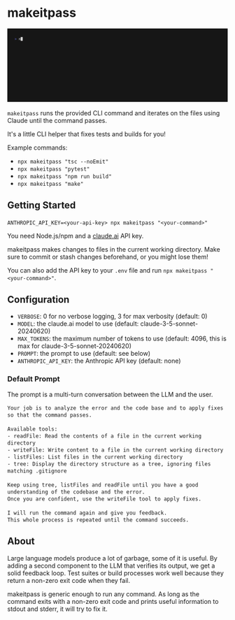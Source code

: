 # makeitpass

![demo](test/demo.gif)

`makeitpass` runs the provided CLI command and iterates on the files using Claude until the command passes.

It's a little CLI helper that fixes tests and builds for you!

Example commands:

- `npx makeitpass "tsc --noEmit"`
- `npx makeitpass "pytest"`
- `npx makeitpass "npm run build"`
- `npx makeitpass "make"`

## Getting Started

`ANTHROPIC_API_KEY=<your-api-key> npx makeitpass "<your-command>"`

You need Node.js/npm and a [claude.ai](https://console.anthropic.com/dashboard) API key.

makeitpass makes changes to files in the current working directory. Make sure to commit or stash changes beforehand, or you might lose them!

You can also add the API key to your `.env` file and run `npx makeitpass "<your-command>"`.

## Configuration

- `VERBOSE`: 0 for no verbose logging, 3 for max verbosity (default: 0)
- `MODEL`: the claude.ai model to use (default: claude-3-5-sonnet-20240620)
- `MAX_TOKENS`: the maximum number of tokens to use (default: 4096, this is max for claude-3-5-sonnet-20240620)
- `PROMPT`: the prompt to use (default: see below)
- `ANTHROPIC_API_KEY`: the Anthropic API key (default: none)

### Default Prompt

The prompt is a multi-turn conversation between the LLM and the user.

```
Your job is to analyze the error and the code base and to apply fixes so that the command passes.

Available tools:
- readFile: Read the contents of a file in the current working directory
- writeFile: Write content to a file in the current working directory
- listFiles: List files in the current working directory
- tree: Display the directory structure as a tree, ignoring files matching .gitignore

Keep using tree, listFiles and readFile until you have a good understanding of the codebase and the error.
Once you are confident, use the writeFile tool to apply fixes.

I will run the command again and give you feedback.
This whole process is repeated until the command succeeds.
```

## About

Large language models produce a lot of garbage, some of it is useful. By adding a second component to the LLM that verifies its output, we get a solid feedback loop. Test suites or build processes work well because they return a non-zero exit code when they fail.

makeitpass is generic enough to run any command. As long as the command exits with a non-zero exit code and prints useful information to stdout and stderr, it will try to fix it.
